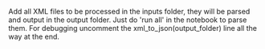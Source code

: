 Add all XML files to be processed in the inputs folder, they will be parsed and output in the output folder.
Just do 'run all' in the notebook to parse them.
For debugging uncomment the xml_to_json(output_folder) line all the way at the end.
